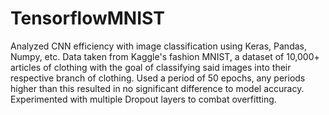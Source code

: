 # TensorflowMNIST
Analyzed CNN efficiency with image classification using Keras, Pandas, Numpy, etc. 
Data taken from Kaggle's fashion MNIST, a dataset of 10,000+ articles of clothing with the goal of classifying said images into their respective branch of clothing. 
Used a period of 50 epochs, any periods higher than this resulted in no significant difference to model accuracy.
Experimented with multiple Dropout layers to combat overfitting. 

